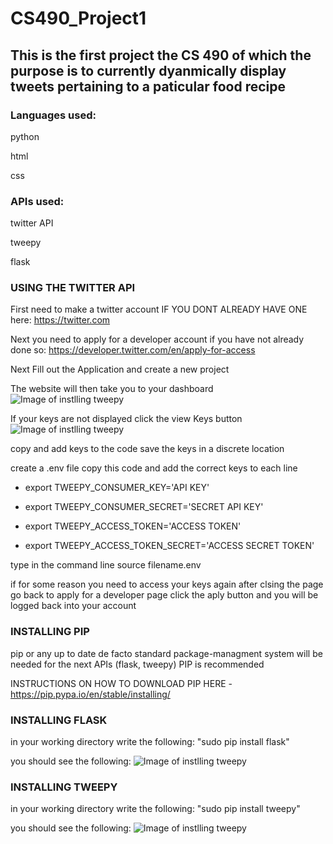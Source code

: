 # CS490_Project1
## This is the first project the CS 490 of which the purpose is to currently dyanmically display tweets pertaining to a paticular food recipe


### Languages used:
python

html

css


### APIs used:
twitter API

tweepy

flask



### USING THE TWITTER API

First need to make a twitter account IF YOU DONT ALREADY HAVE ONE here:
https://twitter.com

Next you need to apply for a developer account if you have not already done so:
https://developer.twitter.com/en/apply-for-access

Next Fill out the Application and create a new project

The website will then take you to your dashboard
![Image of instlling tweepy](https://github.com/gamblinflanagan/CS490_Project1/issues/3#issue-706764966)

If your keys are not displayed click the view Keys button
![Image of instlling tweepy](https://github.com/gamblinflanagan/CS490_Project1/issues/4#issue-706765206)

copy and add keys to the code save the keys in a discrete location

create a .env file copy this code and add the correct keys to each line

* export TWEEPY_CONSUMER_KEY='API KEY'

* export TWEEPY_CONSUMER_SECRET='SECRET API KEY'

* export TWEEPY_ACCESS_TOKEN='ACCESS TOKEN'

* export TWEEPY_ACCESS_TOKEN_SECRET='ACCESS SECRET TOKEN'

type in the command line source filename.env

if for some reason you need to access your keys again after clsing the page go back to apply for a developer page click the aply button and you will be logged back into your account




### INSTALLING PIP
pip or any up to date de facto standard package-managment system will be needed for the next APIs (flask, tweepy)
PIP is recommended

INSTRUCTIONS ON HOW TO DOWNLOAD PIP HERE - https://pip.pypa.io/en/stable/installing/




### INSTALLING FLASK

in your working directory write the following: "sudo pip install flask"


you should see the following:
![Image of instlling tweepy](https://github.com/gamblinflanagan/CS490_Project1/issues/1#issue-706760852)


### INSTALLING TWEEPY

in your working directory write the following: "sudo pip install tweepy"

you should see the following:
![Image of instlling tweepy](https://github.com/gamblinflanagan/CS490_Project1/issues/2#issue-706760938)

